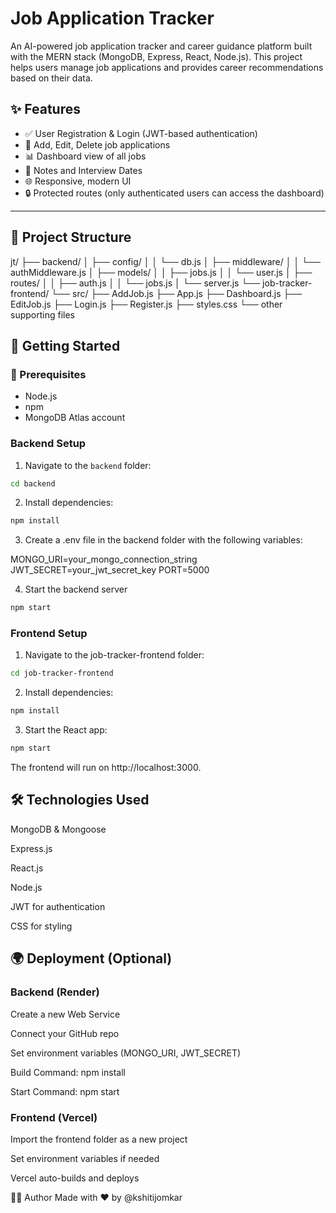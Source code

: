 # Job Application Tracker

An AI-powered job application tracker and career guidance platform built with the MERN stack (MongoDB, Express, React, Node.js). This project helps users manage job applications and provides career recommendations based on their data.

## ✨ Features

- ✅ User Registration & Login (JWT-based authentication)
- 📄 Add, Edit, Delete job applications
- 📊 Dashboard view of all jobs
- 📝 Notes and Interview Dates
- 🌐 Responsive, modern UI
- 🔒 Protected routes (only authenticated users can access the dashboard)

---

## 📁 Project Structure

jt/
├── backend/
│ ├── config/
│ │ └── db.js
│ ├── middleware/
│ │ └── authMiddleware.js
│ ├── models/
│ │ ├── jobs.js
│ │ └── user.js
│ ├── routes/
│ │ ├── auth.js
│ │ └── jobs.js
│ └── server.js
└── job-tracker-frontend/
└── src/
├── AddJob.js
├── App.js
├── Dashboard.js
├── EditJob.js
├── Login.js
├── Register.js
├── styles.css
└── other supporting files


## 🚀 Getting Started

### 🧰 Prerequisites

- Node.js
- npm
- MongoDB Atlas account

### Backend Setup

1. Navigate to the `backend` folder:

```bash
cd backend
```
2. Install dependencies:

```bash
npm install
```
3. Create a .env file in the backend folder with the following variables:

MONGO_URI=your_mongo_connection_string
JWT_SECRET=your_jwt_secret_key
PORT=5000

4. Start the backend server

```bash
npm start
```

### Frontend Setup

1. Navigate to the job-tracker-frontend folder:

```bash
cd job-tracker-frontend
```

2. Install dependencies:

```bash
npm install
```

3. Start the React app:

```bash
npm start
```

The frontend will run on http://localhost:3000.

   

## 🛠 Technologies Used

MongoDB & Mongoose

Express.js

React.js

Node.js

JWT for authentication

CSS for styling

## 🌍 Deployment (Optional)

### Backend (Render)

Create a new Web Service

Connect your GitHub repo

Set environment variables (MONGO_URI, JWT_SECRET)

Build Command: npm install

Start Command: npm start

### Frontend (Vercel)

Import the frontend folder as a new project

Set environment variables if needed

Vercel auto-builds and deploys

🙋‍♂️ Author
Made with ❤️ by @kshitijomkar

